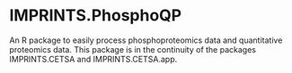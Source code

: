# IMPRINTS.PhosphoQP
An R package to easily process phosphoproteomics data and quantitative proteomics data. This package is in the continuity of the packages IMPRINTS.CETSA and IMPRINTS.CETSA.app.
